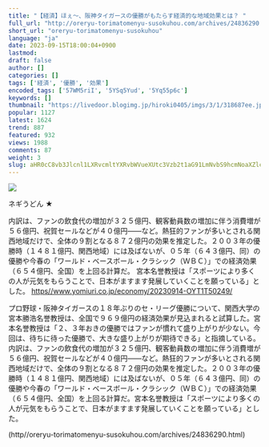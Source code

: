 ```yaml
---
title: "【経済】ほぇ～、阪神タイガースの優勝がもたらす経済的な地域効果とは？ "
full_url: "http://oreryu-torimatomenyu-susokuhou.com/archives/24836290.html"
short_url: "oreryu-torimatomenyu-susokuhou"
language: "ja"
date: 2023-09-15T18:00:04+0900
lastmod: 
draft: false
author: []
categories: []
tags: ['経済', '優勝', '効果']
encoded_tags: ['57WM5riI', '5YSq5Yud', '5Yq55p6c']
keywords: []
thumbnail: "https://livedoor.blogimg.jp/hiroki0405/imgs/3/1/318687ee.jpg"
popular: 1127
latest: 1624
trend: 887
featured: 932
views: 1988
comments: 87
weight: 3
slug: aHR0cC8vb3Jlcnl1LXRvcmltYXRvbWVueXUtc3Vzb2t1aG91LmNvbS9hcmNoaXZlcy8yNDgzNjI5MC5odG1s
---
```


![](https://livedoor.blogimg.jp/hiroki0405/imgs/3/1/318687ee.jpg)

<div><p>ネギうどん ★ </p> 内訳は、ファンの飲食代の増加が３２５億円、観客動員数の増加に伴う消費増が５６億円、祝賀セールなどが４０億円――など。熱狂的ファンが多いとされる関西地域だけで、全体の９割となる８７２億円の効果を推定した。２００３年の優勝時（１４８１億円、関西地域）には及ばないが、０５年（６４３億円、同）の優勝や今春の「ワールド・ベースボール・クラシック（ＷＢＣ）」での経済効果（６５４億円、全国）を上回る計算だ。 宮本名誉教授は「スポーツにより多くの人が元気をもらうことで、日本がますます発展していくことを願っている」とした。 <a target='_blank' href='https//www.yomiuri.co.jp/economy/20230914-OYT1T50249/'>https//www.yomiuri.co.jp/economy/20230914-OYT1T50249/</a> <p>プロ野球・阪神タイガースの１８年ぶりのセ・リーグ優勝について、関西大学の宮本勝浩名誉教授は、全国で９６９億円の経済効果が見込まれると試算した。宮本名誉教授は「２、３年おきの優勝ではファンが慣れて盛り上がりが少ない。今回は、待ちに待った優勝で、大きな盛り上がりが期待できる」と指摘している。内訳は、ファンの飲食代の増加が３２５億円、観客動員数の増加に伴う消費増が５６億円、祝賀セールなどが４０億円――など。熱狂的ファンが多いとされる関西地域だけで、全体の９割となる８７２億円の効果を推定した。２００３年の優勝時（１４８１億円、関西地域）には及ばないが、０５年（６４３億円、同）の優勝や今春の「ワールド・ベースボール・クラシック（ＷＢＣ）」での経済効果（６５４億円、全国）を上回る計算だ。宮本名誉教授は「スポーツにより多くの人が元気をもらうことで、日本がますます発展していくことを願っている」とした。</p></div>

(http//oreryu-torimatomenyu-susokuhou.com/archives/24836290.html)
